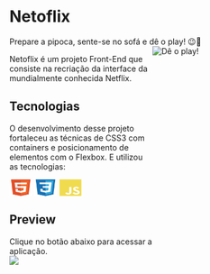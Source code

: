 # Netoflix
Prepare a pipoca, sente-se no sofá e dê o play! 😉🍿 <img align="right" alt="Dê o play!" height="400" width="250" src="https://acegif.com/wp-content/uploads/gif-eating-popcorn-15.gif"/>

Netoflix é um projeto Front-End que consiste na recriação da interface da mundialmente conhecida Netflix. 

## Tecnologias
O desenvolvimento desse projeto fortaleceu as técnicas de CSS3 com containers e posicionamento de elementos com o Flexbox. E utilizou as tecnologias:
<div style="display: inline_blocK margin-bottom: 30px">
  <img align="center" alt="LeandroNeto-HTML" height="30" width="40" src="https://raw.githubusercontent.com/devicons/devicon/master/icons/html5/html5-original.svg">
  <img align="center" alt="LeandroNeto-CSS" height="30" width="40" src="https://raw.githubusercontent.com/devicons/devicon/master/icons/css3/css3-original.svg">
  <img align="center" alt="LeandroNeto-Js" height="30" width="40" src="https://raw.githubusercontent.com/devicons/devicon/master/icons/javascript/javascript-plain.svg"> 
</div>
  
## Preview
Clique no botão abaixo para acessar a aplicação.  <br>
<a href= "https://netoflix.vercel.app/" target="_blank">
   <img src="https://img.shields.io/badge/Vercel-000000?style=for-the-badge&logo=vercel&logoColor=white"/>
</a>

